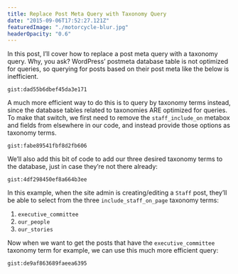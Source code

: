 ```yaml
---
title: Replace Post Meta Query with Taxonomy Query
date: "2015-09-06T17:52:27.121Z"
featuredImage: "./motorcycle-blur.jpg"
headerOpacity: "0.6"
---
```


In this post, I’ll cover how to replace a post meta query with a taxonomy query. Why, you ask? WordPress’ postmeta database table is not optimized for queries, so querying for posts based on their post meta like the below is inefficient.


`gist:dad55b6dbef45da3e171`

A much more efficient way to do this is to query by taxonomy terms instead, since the database tables related to taxonomies ARE optimized for queries. To make that switch, we first need to remove the `staff_include_on` metabox and fields from elsewhere in our code, and instead provide those options as taxonomy terms.

`gist:fabe89541fbf8d2fb606`

We’ll also add this bit of code to add our three desired taxonomy terms to the database, just in case they’re not there already:

`gist:4df298450ef8a664b3ee`

In this example, when the site admin is creating/editing a `Staff` post, they’ll be able to select from the three `include_staff_on_page` taxonomy terms:

1. `executive_committee`
1. `our_people`
1. `our_stories`

Now when we want to get the posts that have the `executive_committee` taxonomy term for example, we can use this much more efficient query:

`gist:de9af863689faeea6395`